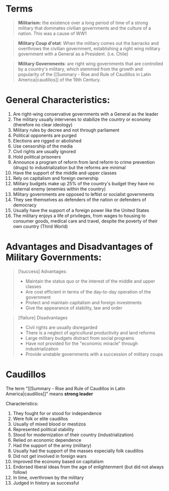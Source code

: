 # Terms

> **Militarism:** the existence over a long period of time of a strong military that dominates civilian governments and the culture of a nation. This was a cause of WW1

> **Military Coup d'etat**: When the military comes out the barracks and overthrows the civilian government, establishing a right wing military government with a General as a President. (i.e. Chile)

> **Military Governments**: are right wing governments that are controlled by a country's military, which stemmed from the growth and popularity of the [[Summary - Rise and Rule of Caudillos in Latin America|caudillos]] of the 19th Century.

# General Characteristics:

1. Are right-wing conservative governments with a General as the leader
2. The military usually intervenes to stabilize the country or economy (therefore no clear ideology)
3. Military rules by decree and not through parliament
4. Political opponents are purged
5. Elections are rigged or abolished
6. Use censorship of the media
7. Civil rights are usually ignored
8. Hold political prisoners
9. Announce a program of reform from land reform to crime prevention (drugs) to industrialization but the reforms are minimal
10. Have the support of the middle and upper classes
11. Rely on capitalism and foreign ownership
12. Military budgets make up 25% of the country's budget they have no external enemy (enemies within the country)
13. Military governments are opposed to leftist or socialist governments
14. They see themselves as defenders of the nation or defenders of democracy
15. Usually have the support of a foreign power like the United States
16. The military enjoys a life of privileges, from wages to housing to consumer goods, medical care and travel, despite the poverty of their own country (Third World)

# Advantages and Disadvantages of Military Governments:

> [!success] Advantages:
>
> - Maintain the status quo or the interest of the middle and upper classes
> - Are cost efficient in terms of the day-to-day operation of the government
> - Protect and maintain capitalism and foreign investments
> - Give the appearance of stability, law and order

> [!failure] Disadvantages
>
> - Civil rights are usually disregarded
> - There is a neglect of agricultural productivity and land reforms
> - Large military budgets distract from social programs
> - Have not provided for the "economic miracle" through industrialization
> - Provide unstable governments with a succession of military coups

# Caudillos

The term "[[Summary - Rise and Rule of Caudillos in Latin America|caudillos]]" means **strong leader**

Characteristics:

1. They fought for or stood for independence
2. Were folk or elite caudillos
3. Usually of mixed blood or mestizos
4. Represented political stability
5. Stood for modernization of their country (industrialization)
6. Relied on economic dependence
7. Had the support of the army (military)
8. Usually had the support of the masses especially folk caudillos
9. Did not get involved in foreign wars
10. Improved the economy based on capitalism
11. Endorsed liberal ideas from the age of enlightenment (but did not always follow)
12. In time, overthrown by the military
13. Judged in history as successful

